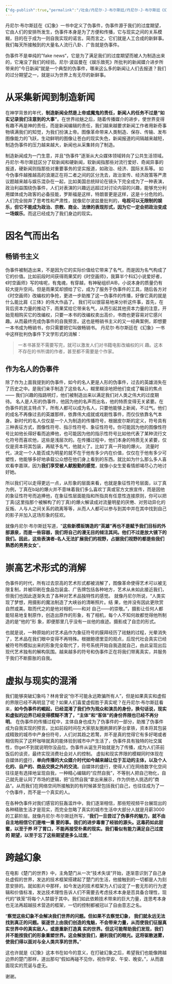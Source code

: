 ```yaml
---
{"dg-publish":true,"permalink":"/社会/丹尼尔·J·布尔斯廷/丹尼尔·J·布尔斯廷《幻象》：我们的过度期望所造就的幻象世界/","dgPassFrontmatter":true}
---
```



丹尼尔·布尔斯廷在《幻象》一书中定义了伪事件，伪事件源于我们的过度期望，它由人们的安排所发生，伪事件本身是为了方便和传播，它与现实之间的关系模糊，目的在于成为一则自我实现的诺言。简而言之，它们就是人工合成的新鲜事。我们每天所接触到的大量名人流行八卦、广告就是伪事件。

伪事件不是单纯的”fake news“，它是为了满足我们的过度期望而被人为制造出来的，它淹没了我们的经验。尼尔·波兹曼在《娱乐致死》所批判的新闻媒介进步所带来的”今日新闻“就是一个典型的伪事件，哪来这么多的新闻让人们去报道？我们的过分期望之一，就是以为世界上有无尽的新鲜事。
# 从采集新闻到制造新闻
在神学背景的年代，**制造新闻全然是上帝或魔鬼的责任，新闻人的任务不过是“如实记录我们注意到的大事”**。在世界祛魅之后，随着传播媒介的进步，使世界变得有趣不再是神的责任，而是新闻编辑的责任，我们越来越要求新闻工作者用新奇事物填满我们的知觉，为我们扮演上帝。图像革命带来人类制造、保存、传输、发布图像能力的飞跃，生动鲜明的图像让苍白的现实失色，新闻报道的间隔越来越短，制造伪事件的压力越来越大，新闻也从采集转向了制造。

制造新闻成为一门生意，并且“伪事件”逐渐从大众媒体领域转向了公共生活领域。丹尼尔·布尔斯廷区分了软新闻和硬新闻，软新闻指那些对流行爱好、奇闻异事的报道，硬新闻则指那些对重要事务的坚实报道，如政治、经济、国际关系等。
如今伪事件越推越高的浪潮正在将二者之间的区分洗去，政治宣传、经济政策等严肃议题越来越与娱乐混杂在一起，比如美国总统辩论在镜头下完全成为了一种表演，政治利益围绕伪事件，人们对表演的兴趣远远超过对讨论内容的兴趣，能够充分利用媒体成为政客的必备技能，罗斯福是这样，特朗普更是这样，这是十分危险的。人们完全抛弃了思考性和严肃性，就像尼尔波兹曼批判的，**电视可以无限制的娱乐，但它不能成为政治、宗教、商业、法律的表现形式，因为它一定会把政治变成一场娱乐**。而这已经成为了我们身边的现实。
# 因名气而出名
## 畅销书主义
伪事件被制造出来，不是因为它的实际价值给它带来了名气，而是因为名气构成了它的价值。比如前段时间获得雨果奖的《时空画师》，我算半个科幻小说爱好者，《时空画师》写的啥呢，有鬼魂，有穿越，有神秘组织AIB，小说本身的质量仍有较大提升空间。但是雨果奖却颁给了它，成为了服务于伪事件的工具，随后各方对《时空画师》改编权的争抢，更进一步助推了这一伪事件的传播，好像它真的就是什么能比肩《三体》的伟大作品了。
我们可以很容易地来分析这件事，首先，在背后资本力量的推动下，雨果奖给它带来名气，从而引起其他资本力量的注意，开始竞相购买它的改编权，只要一本书的改编权卖出高价，书商也更容易对它感兴趣。从而最终完成伪事件的自我预言。这也是畅销书主义的又一经典案例，即想要一本书成为畅销书，你只需要把它叫做畅销书。
丹尼尔·布尔斯廷在《幻象》一书中这样批判伪事件下文学形式的消解：

> 一本书甚至不需要写完，就可以激发人们对书籍电影改编权的兴 趣。这本不存在的书所谓的作者，甚至都不需要是个作家。

## 作为名人的伪事件
除了作为上面我提到的伪事件，如今的名人更是人形的伪事件，过去的英雄消失在了历史之中。是我们亲手制造了这些名人，糊里糊涂地把他们变成了瞩目的焦点—— 我们兴趣的指路明灯，他们被制造出来以满足我们对人类之伟大的过度期待。
名人是人形的伪事件，他因为他的名声而出名，他的特质变得无关紧要。在伪事件的民主特点下，所有人都可以成为名人，只要他能够上新闻，不过气。他们的成名不再像过去的英雄那样，依靠伟大成就或戏剧性事件，而仅仅依靠名气本身。新时代的名人仅仅是一个人为制造的传播符号，根据皮尔斯的定义，符号具有三种表征方式，图像性符号、指示性符号、象征性符号。你可能因为他的图像性符号比如他长得好看而追捧他，也可能因为他的指示性符号比如他代表了某种流行文化符号而喜欢他，这些是浅层次的。在传播过程中，他们本身的特质无关紧要，仅仅是资本将其包装，再赋予名气，他就火了。比如丁真一开始的爆火。
流量时代，决定一个人能否成为明星的就不在于他有多少内在价值，仅仅在于他有多少可塑性，他能够多好地承载公众想在他们身上看到的东西。就比如为什么那么多人喜欢看李嘉琪，因为**我们享受被人献殷勤的感觉**，就像小女生爱看情郎竭尽心力地讨好她。

所以我们可以走得更远一点，从形象的层面来看，也就是象征性符号层面，以丁真为例，丁真在b站的爆火并不意味着我们多么喜欢丁真或官方文旅宣传，而是因他的象征性符号而追捧他，在象征性层面能指和所指具有任意性连接原则，你可以把丁真(这里指那个被解构了的丁真)的爆火解读成对流量明星的厌倦、对劳动异化的反叛、人与人之间关系的疏离等等，从而人人都可以参与到其中并在其中找到自己的影子并加入这场形象的狂欢。

就像丹尼尔·布尔斯廷写道，"**这些新模板铸造的“英雄”再也不是赋予我们目标的外部源泉，而是一些容器，我们将自己的漫无目的倾注其间。他们不过是放大镜下的我们。因此，这些表演者–名人无法扩展我们的视野，占据我们视野的都是些我们熟悉的男男女女**"。
# 崇高艺术形式的消解
伪事件的时代，所有过去崇高的艺术形式都被消解了，图像革命使得艺术可以被无限复制，并被印刷在食品包装盒、广告牌包括各种地方，艺术从未如此接近我们，但我们也因此逐渐失去了各种对艺术品独特性的感觉。
就像丹尼尔所说，“人类实现了梦想，用摄影的魔法制造了大峡谷的清晰照片。结 果，他并没有因此更欣赏自然或美。取而代之的是他对相机——和对 自己——的崇敬。”，摄影让任何人都能轻易地复制原作，创造出原作的形象，有了相机，每个人不知何故都觉得他所制造的是“他的”形 象，即便那里几乎没有一丝他的痕迹。摄影成了自恋的形式。

也就是说，一种原始的对艺术品作为象征符号的膜拜经历了祛魅的过程，光晕消失了，艺术品在我们眼中变得不再特殊。根据鲍德里亚的观点，后现代社会真实已经被符号所模拟出来的形象完全取代了，符号系统开始自我造就自己，由此呈现出后现代艺术独有的解构氛围。越来越多的符号和伪事件正在将我们带离真实，并服务于我们不断膨胀的自我。
# 虚拟与现实的混淆

我们能够突破幻象吗？林肯曾说“你不可能永远欺骗所有人”，但是如果真实和虚假的界限已经不再明显了呢？如果人们喜爱虚假胜于真实呢？在丹尼尔·布尔斯廷看来，**如今伪事件的崛起，已经混淆了我们作为观众和演员的身份，换句话说，现实和虚拟的边界已经变得模糊不清了，“主体”和“客体”的身份界限也已经不再分明**。
在伪事件的传播过程中，主体自身也成为了伪事件的一部分，助推了伪事件成为自我实现的预言。比如前段时间在大家朋友圈刷屏的茅台拿铁，资本将其包装成精致的城市中产身份符号，人们对其趋之若鹜，并不是真的觉得它有多好喝或者相信购买了这杯咖啡就真的能体验到城市中产生活了，伪事件具有独特的社交属性，你get不到就说明你没品位。伪事件从诞生开始就是为了传播，成为人们茶前饭后的谈资，最终实现消费社会对人的控制。
虚拟和现实界限的模糊同时体现在自媒体的盛行，**单向传播的大众媒介时代如今越来越让位于互动的主体，以及个人化的、自产的、商品交换之外的交流**。自媒体的盛行，使得人们在网络数字化空间往往是有选择地呈现自我，一种精心编辑的“应然自我”，不等别人把自己物化，自己就先是认同了市场的逻辑，把”应然自我“拿出来展示，作为供他人挑选的”商品“。从而我们在网络空间所接触到的有时候甚至包括我们自己，也往往成为了一个伪事件，而不是一个真实的人。

在各种伪事件对我们感官的狂轰滥炸中，我们逐渐相信，那些短视频平台展现出的各种精致生活才是现实，而完全忽略了真实的城市生活中大部分人就是月薪3000的工薪阶层。就像丹尼尔·布尔斯廷所写，“**我们一旦尝过了伪事件的魅力，就不由自主地相信它们是唯一重 要的事。我们的进步毒害了经验的源头。这毒药如此甜蜜，以至于养 坏了胃口，不能再接受朴素的现实。我们看似有能力满足自己过度的 期望，以至于忘了这些期望是多么过度**。”
# 跨越幻象
在电影《楚门的世界》中，主角楚门从一次“技术失误”开始，逐渐意识到了自己身处虚假的世界，发达的技术框架搭建起了楚门的生活，他接触到的一切都是人为刻意安排的。就如影片中那样，如今发达的技术框架为人们设定了一套无形的行为逻辑和价值标准，发达技术理性告诉人们不需要去考虑技术本身是否具备合理性，现代的”铁笼“将每个人禁锢于其中。我们如此依赖技术带来的巨大力量，连思考本身也无法再超越技术营造的框架，一切的控制都被冠以了自由意志之名。

“**察觉这些幻象不会解决我们世界的问题。但如果不去察觉幻象， 我们就永远无法找到真正的问题。驱逐世上由我们创造的鬼魅，不会带来力量，从而使我们征服真实世界中的真实敌人，或是重新打造真 实的世界。但这可能帮助我们发现，我们并不能按我们的形象重塑世界。这会解放我们，磨利我们的眼光。这将驱散迷雾，使我们得以面对与全人类共享的世界。**”

这也许就是《幻象》这本书在如今的意义，在打破幻象之后，希望我们也能像跨越边界的楚门那样，道出那句“假如再碰不见你，祝你早安、午安、晚安。”，从而直面现实的荒诞与虚无。

谢谢。


